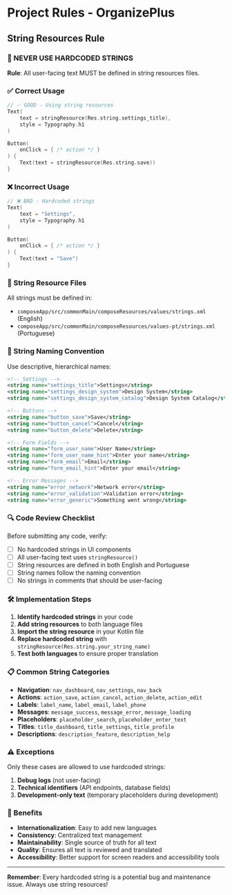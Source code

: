 # Project Rules - OrganizePlus

## String Resources Rule

### 🚫 NEVER USE HARDCODED STRINGS

**Rule**: All user-facing text MUST be defined in string resources files.

### ✅ Correct Usage

```kotlin
// ✅ GOOD - Using string resources
Text(
    text = stringResource(Res.string.settings_title),
    style = Typography.h1
)

Button(
    onClick = { /* action */ }
) {
    Text(text = stringResource(Res.string.save))
}
```

### ❌ Incorrect Usage

```kotlin
// ❌ BAD - Hardcoded strings
Text(
    text = "Settings",
    style = Typography.h1
)

Button(
    onClick = { /* action */ }
) {
    Text(text = "Save")
}
```

### 📁 String Resource Files

All strings must be defined in:
- `composeApp/src/commonMain/composeResources/values/strings.xml` (English)
- `composeApp/src/commonMain/composeResources/values-pt/strings.xml` (Portuguese)

### 📝 String Naming Convention

Use descriptive, hierarchical names:

```xml
<!-- Settings -->
<string name="settings_title">Settings</string>
<string name="settings_design_system">Design System</string>
<string name="settings_design_system_catalog">Design System Catalog</string>

<!-- Buttons -->
<string name="button_save">Save</string>
<string name="button_cancel">Cancel</string>
<string name="button_delete">Delete</string>

<!-- Form Fields -->
<string name="form_user_name">User Name</string>
<string name="form_user_name_hint">Enter your name</string>
<string name="form_email">Email</string>
<string name="form_email_hint">Enter your email</string>

<!-- Error Messages -->
<string name="error_network">Network error</string>
<string name="error_validation">Validation error</string>
<string name="error_generic">Something went wrong</string>
```

### 🔍 Code Review Checklist

Before submitting any code, verify:

- [ ] No hardcoded strings in UI components
- [ ] All user-facing text uses `stringResource()`
- [ ] String resources are defined in both English and Portuguese
- [ ] String names follow the naming convention
- [ ] No strings in comments that should be user-facing

### 🛠️ Implementation Steps

1. **Identify hardcoded strings** in your code
2. **Add string resources** to both language files
3. **Import the string resource** in your Kotlin file
4. **Replace hardcoded string** with `stringResource(Res.string.your_string_name)`
5. **Test both languages** to ensure proper translation

### 📋 Common String Categories

- **Navigation**: `nav_dashboard`, `nav_settings`, `nav_back`
- **Actions**: `action_save`, `action_cancel`, `action_delete`, `action_edit`
- **Labels**: `label_name`, `label_email`, `label_phone`
- **Messages**: `message_success`, `message_error`, `message_loading`
- **Placeholders**: `placeholder_search`, `placeholder_enter_text`
- **Titles**: `title_dashboard`, `title_settings`, `title_profile`
- **Descriptions**: `description_feature`, `description_help`

### ⚠️ Exceptions

Only these cases are allowed to use hardcoded strings:

1. **Debug logs** (not user-facing)
2. **Technical identifiers** (API endpoints, database fields)
3. **Development-only text** (temporary placeholders during development)

### 🎯 Benefits

- **Internationalization**: Easy to add new languages
- **Consistency**: Centralized text management
- **Maintainability**: Single source of truth for all text
- **Quality**: Ensures all text is reviewed and translated
- **Accessibility**: Better support for screen readers and accessibility tools

---

**Remember**: Every hardcoded string is a potential bug and maintenance issue. Always use string resources!
